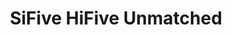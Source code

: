 ---
template: DeviceDetailPage
title: SiFive HiFive Unmatched
platform: RISC-V
processor: SiFive Freedom U740 SoC, quad core, 64-bit dual-issue, superscalar RISC-V processor.
storage: NVMe SSD, 500 GB
memory: 16GB DDR4
---